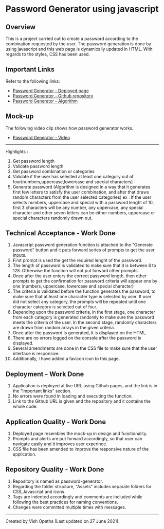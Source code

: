 # Password Generator using javascript

## Overview
This is a project carried out to create a password according to the combination requested by the user. The password generation is done by using javascript and this web page is dynamically updated in HTML. With regards to the styles, CSS has been used.

## Important Links
Refer to the following links:
* [Password Generator - Deployed page](https://vish-opatha.github.io/password-generator/)
* [Password Generator - Github repository](https://github.com/vish-opatha/password-generator)
* [Password Generator - Algorithm](https://drive.google.com/drive/folders/1s1zJBWnHb1C6Cvk71Z2Onj6R79QOtXYv)

## Mock-up
The following video clip shows how password generator works.
* [Password Generator - Video](https://drive.google.com/file/d/1-rQv__1jcVZo4LBHna2wKM3y0kYfvDV7/view)
---
 Highlights :
  1. Get password length
  2. Validate password length
  3. Get password combination or categories
  4. Validate if the user has selected at least one category out of four(numbers,uppercase,lowercase and special characters)
  5. Generate password (Algorithm is designed in a way that it generates first few letters to satisfy the user combination, and after that draws random characters from the user selected categories)
    ex : If the user selects numbers, uppercase and special with a password lenght of 10, first 3 characters will be any number, any uppercase, any special character and other seven letters can be either numbers, uppercase or special characters randomly drawn out.


## Technical Acceptance - Work Done
1. Javascript password generation function is attached to the "Generate password" button and it puts forward series of    prompts to get the user inputs.
2. First prompt is used the get the required lenght of the password.
3. The length of password is validated to make sure that it is between 8 to 128. Otherwise the function will not put forward other prompts. 
4. Once after the user enters the correct password length, then other prompts to get the confirmation for password criteria will appear one by one (numbers, uppercase, lowercase and special character)
5. The criteria is validated before the function generates the password, to make sure that at least one character type is selected by user. If user did not select any category, the prompts will be repeated until one character category is selected out of four.
6. Depending upon the password criteria, in the first stage, one character from each category is generated randomly to make sure the password meets the criteria of the user. In the second stage, randomly characters are drawn from random arrays in the given criteria.
7. Once after the password is generated, it is displayed on the HTML.
8. There are no errors logged on the console after the password is displayed.
8. Several amendments are done in the CSS file to make sure that the user interface is responsive.
9. Additionally, I have added a favicon icon to this page.

## Deployment - Work Done
1. Application is deployed at live URL using Github pages, and the link is in the "Important links" section.
2. No errors were found in loading and executing the function.
3. Link to the Github URL is given and the repository and it contains the whole code.

## Application Quality - Work Done
1. Deployed page resembles the mock-up in design and functionality.
2. Prompts and alerts are put forward accordingly, so that user can navigate easily and it improves user experince.
3. CSS file has been amended to improve the responsive nature of the application.

## Repository Quality - Work Done
1. Repository is named as password-generator.
2. Regarding the folder structure, "Assets" includes separate folders for CSS,Javascript and icons. 
4. Tags are indented accordingly and comments are included while following the best practices for naming conventions.
5. Changes were committed multiple times with messages.

- - -
Created by Vish Opatha (Last updated on 27 June 2021).
